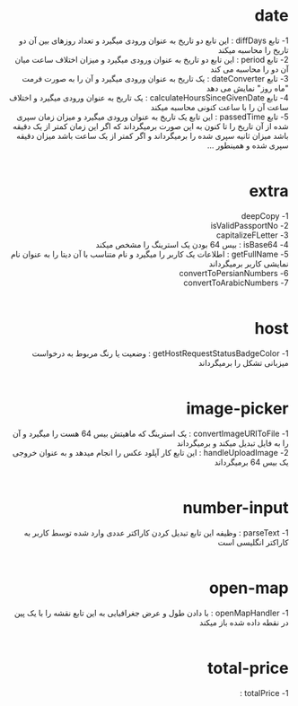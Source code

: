
<div dir="rtl">
<h1>date</h1>
1- تابع diffDays : این تابع دو تاریخ به عنوان ورودی میگیرد و تعداد روزهای بین آن دو تاریخ را محاسبه میکند
<br/>
2- تابع period : این تابع دو تاریخ به عنوان ورودی میگیرد و میزان اختلاف ساعت میان آن دو را محاسبه می کند
<br/>
3- تابع dateConverter : یک تاریخ به عنوان ورودی میگیرد و آن را به صورت فرمت "ماه روز" نمایش می دهد
<br/>
4- تابع calculateHoursSinceGivenDate : یک تاریخ به عنوان ورودی میگیرد و اختلاف ساعت آن را با ساعت کنونی محاسبه میکند
<br/>
5- تابع passedTime : این تابع یک تاریخ به عنوان ورودی میگیرد و میزان زمان سپری شده از آن تاریخ را تا کنون به این صورت برمیگرداند که اگر این زمان کمتر از یک دقیقه باشد میزان ثانیه سپری شده را برمیگرداند و اگر کمتر از یک ساعت باشد میزان دقیقه سپری شده و همینطور ...
<br/>
<br/>
<h1>extra</h1>
1- deepCopy
<br/>
2- isValidPassportNo
<br/>
3- capitalizeFLetter
<br/>
4- isBase64 : بیس 64 بودن یک استرینگ را مشخص میکند
<br/>
5- getFullName : اطلاعات یک کاربر را میگیرد و نام متناسب با آن دیتا را به عنوان نام نمایشی کاربر برمیگرداند
<br/>
6- convertToPersianNumbers
<br/>
7- convertToArabicNumbers
<br/>
<br/>
<h1>host</h1>
1- getHostRequestStatusBadgeColor : وضعیت یا رنگ مربوط به درخواست میزبانی تشکل را برمیگرداند
<br/>
<br/>
<h1>image-picker</h1>
1- convertImageURIToFile : یک استرینگ که ماهیتش بیس 64 هست را میگیرد و آن را به فایل تبدیل میکند و برمیگرداند
<br/>
2- handleUploadImage : این تابع کار آپلود عکس را انجام میدهد و به عنوان خروجی یک بیس 64 برمیگرداند
<br/>
<br/>
<h1>number-input</h1>
1- parseText : وظیفه این تابع تبدیل کردن کاراکتر عددی وارد شده توسط کاربر به کاراکتر انگلیسی است
<br/>
<br/>
<h1>open-map</h1>
1- openMapHandler : با دادن طول و عرض جغرافیایی به این تابع نقشه را با یک پین در نقطه داده شده باز میکند
<br/>
<br/>
<h1>total-price</h1>
1- totalPrice : 
</div>